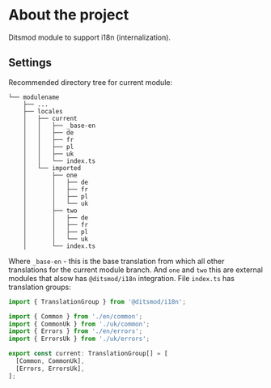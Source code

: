 # About the project

Ditsmod module to support i18n (internalization).

## Settings

Recommended directory tree for current module:

```text
└── modulename
    ├── ...
    ├── locales
    │   ├── current
    │   │   ├── _base-en
    │   │   ├── de
    │   │   ├── fr
    │   │   ├── pl
    │   │   ├── uk
    │   │   └── index.ts
    │   └── imported
    │       ├── one
    │       │   ├── de
    │       │   ├── fr
    │       │   ├── pl
    │       │   └── uk
    │       ├── two
    │       │   ├── de
    │       │   ├── fr
    │       │   ├── pl
    │       │   └── uk
    │       └── index.ts
```

Where `_base-en` - this is the base translation from which all other translations for the current module branch.
And `one` and `two` this are external modules that alsow has `@ditsmod/i18n` integration. File `index.ts` has translation groups:

```ts
import { TranslationGroup } from '@ditsmod/i18n';

import { Common } from './en/common';
import { CommonUk } from './uk/common';
import { Errors } from './en/errors';
import { ErrorsUk } from './uk/errors';

export const current: TranslationGroup[] = [
  [Common, CommonUk],
  [Errors, ErrorsUk],
];
```
